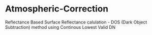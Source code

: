 # Atmospheric-Correction

Reflectance Based Surface Reflectance calulation - DOS (Dark Object Subtraction) method using Continous Lowest Valid DN
